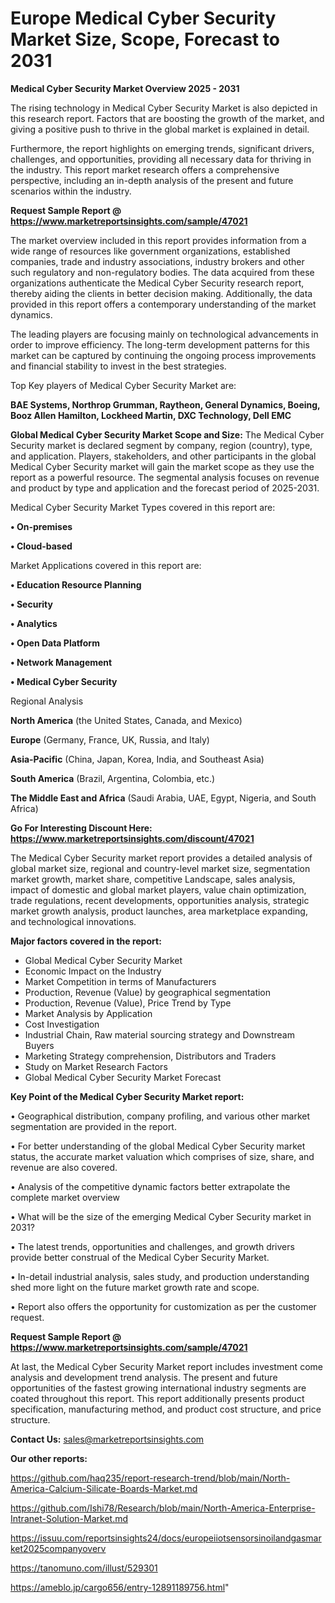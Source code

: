# Europe Medical Cyber Security Market Size, Scope, Forecast to 2031

<Strong> Medical Cyber Security Market Overview 2025 - 2031</strong>

The rising technology in Medical Cyber Security Market is also depicted in this research report. Factors that are boosting the growth of the market, and giving a positive push to thrive in the global market is explained in detail.

Furthermore, the report highlights on emerging trends, significant drivers, challenges, and opportunities, providing all necessary data for thriving in the industry. This report market research offers a comprehensive perspective, including an in-depth analysis of the present and future scenarios within the industry.

<strong>Request Sample Report @ <a href=https://www.marketreportsinsights.com/sample/47021>https://www.marketreportsinsights.com/sample/47021</a></strong>

The market overview included in this report provides information from a wide range of resources like government organizations, established companies, trade and industry associations, industry brokers and other such regulatory and non-regulatory bodies. The data acquired from these organizations authenticate the Medical Cyber Security research report, thereby aiding the clients in better decision making. Additionally, the data provided in this report offers a contemporary understanding of the market dynamics.

The leading players are focusing mainly on technological advancements in order to improve efficiency. The long-term development patterns for this market can be captured by continuing the ongoing process improvements and financial stability to invest in the best strategies.

Top Key players of Medical Cyber Security Market are:

<strong>BAE Systems, Northrop Grumman, Raytheon, General Dynamics, Boeing, Booz Allen Hamilton, Lockheed Martin, DXC Technology, Dell EMC</strong>

<strong><b>Global Medical Cyber Security Market Scope and Size:</b></strong>
The Medical Cyber Security market is declared segment by company, region (country), type, and application. Players, stakeholders, and other participants in the global Medical Cyber Security market will gain the market scope as they use the report as a powerful resource. The segmental analysis focuses on revenue and product by type and application and the forecast period of 2025-2031.

Medical Cyber Security Market Types covered in this report are:

<strong>•  On-premises

•  Cloud-based</strong>

Market Applications covered in this report are:

<strong>•  Education Resource Planning

•  Security

•  Analytics

•  Open Data Platform

•  Network Management

•  Medical Cyber Security</strong> 

Regional Analysis

<strong>North America</strong> (the United States, Canada, and Mexico)

<strong>Europe</strong> (Germany, France, UK, Russia, and Italy)

<strong>Asia-Pacific</strong> (China, Japan, Korea, India, and Southeast Asia)

<strong>South America</strong> (Brazil, Argentina, Colombia, etc.)

<strong>The Middle East and Africa</strong> (Saudi Arabia, UAE, Egypt, Nigeria, and South Africa)

<strong>Go For Interesting Discount Here: <a href=https://www.marketreportsinsights.com/discount/47021>https://www.marketreportsinsights.com/discount/47021</a></strong>

The Medical Cyber Security market report provides a detailed analysis of global market size, regional and country-level market size, segmentation market growth, market share, competitive Landscape, sales analysis, impact of domestic and global market players, value chain optimization, trade regulations, recent developments, opportunities analysis, strategic market growth analysis, product launches, area marketplace expanding, and technological innovations.

<strong><b>Major factors covered in the report:</b></strong>
<ul>
  <li>Global Medical Cyber Security Market </li>
  <li>Economic Impact on the Industry</li>
  <li>Market Competition in terms of Manufacturers</li>
  <li>Production, Revenue (Value) by geographical segmentation</li>
  <li>Production, Revenue (Value), Price Trend by Type</li>
  <li>Market Analysis by Application</li>
  <li>Cost Investigation</li>
  <li>Industrial Chain, Raw material sourcing strategy and Downstream Buyers</li>
  <li>Marketing Strategy comprehension, Distributors and Traders</li>
  <li>Study on Market Research Factors</li>
  <li>Global Medical Cyber Security Market Forecast</li>
</ul>

<strong><b>Key Point of the Medical Cyber Security Market report:</b></strong>

• Geographical distribution, company profiling, and various other market segmentation are provided in the report.

• For better understanding of the global Medical Cyber Security market status, the accurate market valuation which comprises of size, share, and revenue are also covered.

• Analysis of the competitive dynamic factors better extrapolate the complete market overview

• What will be the size of the emerging Medical Cyber Security market in 2031?

• The latest trends, opportunities and challenges, and growth drivers provide better construal of the Medical Cyber Security Market.

• In-detail industrial analysis, sales study, and production understanding shed more light on the future market growth rate and scope.

• Report also offers the opportunity for customization as per the customer request.

<strong>Request Sample Report @ <a href=https://www.marketreportsinsights.com/sample/47021>https://www.marketreportsinsights.com/sample/47021</a></strong>

At last, the Medical Cyber Security Market report includes investment come analysis and development trend analysis. The present and future opportunities of the fastest growing international industry segments are coated throughout this report. This report additionally presents product specification, manufacturing method, and product cost structure, and price structure.

<strong>Contact Us:</strong>
sales@marketreportsinsights.com

<strong>Our other reports:</strong>

<a href=https://github.com/haq235/report-research-trend/blob/main/North-America-Calcium-Silicate-Boards-Market.md>https://github.com/haq235/report-research-trend/blob/main/North-America-Calcium-Silicate-Boards-Market.md</a>

<a href=https://github.com/Ishi78/Research/blob/main/North-America-Enterprise-Intranet-Solution-Market.md>https://github.com/Ishi78/Research/blob/main/North-America-Enterprise-Intranet-Solution-Market.md</a>

<a href=https://issuu.com/reportsinsights24/docs/europeiiotsensorsinoilandgasmarket2025companyoverv>https://issuu.com/reportsinsights24/docs/europeiiotsensorsinoilandgasmarket2025companyoverv</a>

<a href=https://tanomuno.com/illust/529301>https://tanomuno.com/illust/529301</a>

<a href=https://ameblo.jp/cargo656/entry-12891189756.html>https://ameblo.jp/cargo656/entry-12891189756.html</a>"
